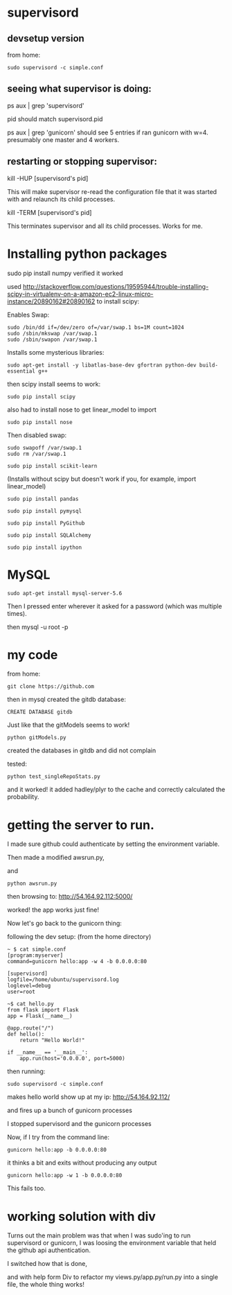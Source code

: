 # supervisord

## devsetup version

from home:
```
sudo supervisord -c simple.conf
```

## seeing what supervisor is doing:
ps aux | grep 'supervisord'

pid should match supervisord.pid


ps aux | grep 'gunicorn'
should see 5 entries if ran gunicorn
with w=4. presumably one master and
4 workers.

## restarting or stopping supervisor:

kill -HUP [supervisord's pid]

This will make supervisor re-read the 
configuration file that it was started
with and relaunch its child processes.

kill -TERM [supervisord's pid]

This terminates supervisor and all its
child processes. Works for me.




# Installing python packages

sudo pip install numpy
verified it worked

used 
http://stackoverflow.com/questions/19595944/trouble-installing-scipy-in-virtualenv-on-a-amazon-ec2-linux-micro-instance/20890162#20890162
to install scipy:

Enables Swap:
```
sudo /bin/dd if=/dev/zero of=/var/swap.1 bs=1M count=1024
sudo /sbin/mkswap /var/swap.1
sudo /sbin/swapon /var/swap.1
```

Installs some mysterious libraries:
```
sudo apt-get install -y libatlas-base-dev gfortran python-dev build-essential g++
```

then scipy install seems to work:
```
sudo pip install scipy
```

also had to install nose to
get linear_model to import
```
sudo pip install nose
```

Then disabled swap:
```
sudo swapoff /var/swap.1
sudo rm /var/swap.1
```


```
sudo pip install scikit-learn 
```
(Installs without scipy but doesn't work
if you, for example, import linear_model)


```
sudo pip install pandas
```

```
sudo pip install pymysql
```

```
sudo pip install PyGithub
```

```
sudo pip install SQLAlchemy
```

```
sudo pip install ipython
```


# MySQL

```
sudo apt-get install mysql-server-5.6
```

Then I pressed enter wherever it asked for a password
(which was multiple times).

then 
mysql -u root -p


# my code

from home:
```
git clone https://github.com
```

then in mysql created the gitdb database:
```
CREATE DATABASE gitdb
```


Just like that the gitModels seems to work!
```
python gitModels.py
```
created the databases in gitdb and did not complain

tested:
```
python test_singleRepoStats.py
```
and it worked! it added hadley/plyr to the cache
and correctly calculated the probability.


# getting the server to run.

I made sure github could authenticate
by setting the environment variable.


Then made a modified awsrun.py,

and

```
python awsrun.py
```

then browsing to:
http://54.164.92.112:5000/

worked!
the app works just fine!


Now let's go back to the gunicorn thing:

following the dev setup:
(from the home directory)

```
~ $ cat simple.conf
[program:myserver]
command=gunicorn hello:app -w 4 -b 0.0.0.0:80

[supervisord]
logfile=/home/ubuntu/supervisord.log
loglevel=debug
user=root
```

```
~$ cat hello.py
from flask import Flask
app = Flask(__name__)

@app.route("/")
def hello():
    return "Hello World!"

if __name__ == '__main__':
    app.run(host='0.0.0.0', port=5000)
```

then running:
```
sudo supervisord -c simple.conf
```
makes hello world show up at my ip: 
http://54.164.92.112/

and fires up a bunch of gunicorn processes

I stopped supervisord and the gunicorn processes

Now, if I try from the command line:
```
gunicorn hello:app -b 0.0.0.0:80
```

it thinks a bit and exits without producing any output

```
gunicorn hello:app -w 1 -b 0.0.0.0:80
```

This fails too.


# working solution with div

Turns out the main problem was
that when I was sudo'ing to run
supervisord or gunicorn,
I was loosing the environment 
variable that held the github 
api authentication.

I switched how that is done, 

and with help form Div to refactor
my views.py/app.py/run.py into 
a single file, the whole thing works!



